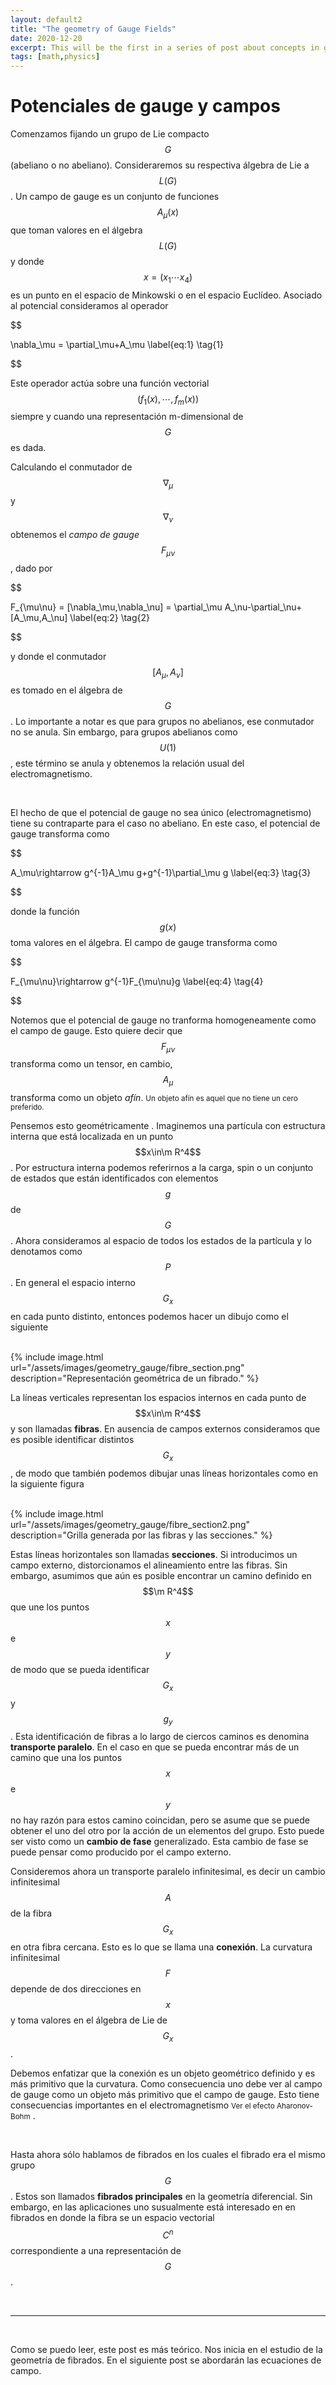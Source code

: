 ```yaml
---
layout: default2
title: "The geometry of Gauge Fields"
date: 2020-12-20
excerpt: This will be the first in a series of post about concepts in geometry of gauge fields and properties of Yang-Mills equations based on the book of Sir Michael Atiyah, Geometry of Yang-Mills Fields.
tags: [math,physics]
---
```


$$
\newcommand{\imp}{\implies}			% Simbolo de implicacion
\newcommand{\supr}[1]{\underset{#1}{\sup}}
\newcommand{\mbf}[1]{\mathbf{#1}}     % Negrita en modo matemático
\newcommand{\lra}{\leftrightarrow}     % Flecha derecha e izquierda
\newcommand{\h}{\hat}             % hat para operadores
\newcommand{\red}[1]{\color{red}{#1}}
\newcommand{\green}[1]{\color{green}{#1}}
\newcommand{\blue}[1]{\color{blue}{#1}}
\newcommand{\pr}{\partial}      % Abreviacion para \partial
\newcommand{\cd}{\cdot}           % \cdot
\newcommand{\cds}{\cdots}           % \cdots
\newcommand{\inceq}{\subseteq}    % incluido e igual
\newcommand{\vc}[1]{\vec{#1}}     % vector
\newcommand{\dg}{^\dagger}
\newcommand{\conj}[1]{#1^*}       % conjugado
\newcommand{\pescalar}[2]{#1\cd #2}    % Producto escalar
\newcommand{\f}[2]{\frac{#1}{#2}}           % Short version for \frac
\newcommand{\dott}[1]{\overset{\cdot\cdot}{#1}} % Doble Punto encima (dt)
\newcommand{\nab}{\nabla}     % Shortcut for nabla
%\newcommand{\eval}{\big\rvert}  % Raya vertical para indicar evaluación
%\newcommand{\deg}[1]{#1^{\circ}}    % Grados
\newcommand{\la}{\leftarrow}        % Leftarrow
\newcommand{\mc}[1]{\mathcal{#1}}      % Tipografia caligrafia 
\newcommand{\mf}[1]{\mathfrak{#1}}      % Tipografia frakture (gótico)
\newcommand{\tf}{\therefore }			% Los tres puntitos en triangulo
\newcommand{\sder}[2]{\frac{d #1}{d #2}} % Derivada simple de #1 respecto a #2
\newcommand{\der}[3]{\frac{d^{#1}#2}{d #3^{#1}}}  % Derivada n-sima de #1 respecto a #2
\newcommand{\sparc}[2]{\frac{\partial #1}{\partial #2}} %Derivadas parciales
\newcommand{\parc}[3]{\frac{\partial^{#1}#2}{\partial #3^{#1}}} %Derivada parcial n-esima respecto de #3
\newcommand{\m}[1]{\mathbb{#1}}	% Hace una letra R --> \mathbb{R}
\newcommand{\inc}{\subset}   % Incluido
\newcommand{\ndvec}[2]{(#1_1,#1_2,\ldots,#1_{#2})} %Crea un vector #2-dimensional con nombre #1
\newcommand{\ci}{\imath}		% Unidad imaginaria
\newcommand{\ptodo}{\forall}	% Para todo simbolo
\newcommand{\me}[1]{#1\m Z}		% Multiplos enteros de #1: #1Z.
\newcommand{\tq}{\mid}			% Simbolo para tal que...
\newcommand{\pp}[1]{#1^{\prime\prime}\mkern-1.2mu} %#1´´ 
\newcommand{\e}[1]{e^{#1}}		% Exponencial de #1
\newcommand{\om}{\omega}			% Shortcut para omega
\newcommand{\Om}{\Omega}			% Shortcut para Omega
\newcommand{\lam}{\lambda}          % Lambda
\newcommand{\Lam}{\Lambda}         % Lambda mayuscula
\newcommand{\al}{\alpha}          % alpha
\newcommand{\be}{\beta}           % beta
\newcommand{\gm}{\gamma}         % gamma
\newcommand{\Gm}{\Gamma}          % Gamma
\newcommand{\del}{\delta}         % Delta
\newcommand{\sg}{\sigma}          % Sigma
\newcommand{\Del}{\Delta}
\newcommand{\rel}{\sim}
\newcommand{\uvec}[1]{\bm{\hat{\mathbf{#1}}}}   % Vector unitario
\newcommand{\vct}[1]{\vec{\mathbf{#1}}}
\newcommand{\ra}{\rightarrow}
\newcommand{\eps}{\epsilon}
\newcommand{\ex}{\exists}
\newcommand{\bp}[1]{\left(#1\right)}
\newcommand{\bb}[1]{\left[#1\right]}
\newcommand{\bl}[1]{\left\{#1\right\}}
\newcommand{\deld}[1]{\delta^{(3)}(#1)}      % Delta de Dirac en 3d
\newcommand{\ddrc}[2]{\delta^{(#1)}(#2)}      % Delta de Dirac en Nd
\newcommand{\lrpr}{\overset{\lra}{\pr}}		% left right partial
\newcommand{\slashd}{\kern-0.5em\raise0.22ex\hbox{/}}
\newcommand{\barra}[1]{\cancel{#1}}
\newcommand{\lan}{\langle}
\newcommand{\ran}{\rangle}
$$

# Potenciales de gauge y campos

Comenzamos fijando un grupo de Lie compacto $$G$$ (abeliano o no abeliano). Consideraremos su respectiva álgebra de Lie a $$L(G)$$. Un campo de gauge es un conjunto de funciones $$A_\mu(x)$$ que toman valores en el álgebra $$L(G)$$ y donde $$x=(x_1\cdots x_4)$$ es un punto en el espacio de Minkowski o en el espacio Euclídeo. Asociado al potencial consideramos al operador

$$ 

\nabla_\mu = \partial_\mu+A_\mu \label{eq:1} \tag{1} 

$$ 

Este operador actúa sobre una función vectorial $$(f_1(x),\cdots,f_m(x))$$ siempre y cuando una representación m-dimensional de $$G$$ es dada.

Calculando el conmutador de $$\nabla_\mu$$ y $$\nabla_\nu$$ obtenemos el *campo de gauge* $$F_{\mu\nu}$$, dado por

$$ 

F_{\mu\nu} = [\nabla_\mu,\nabla_\nu] = \partial_\mu A_\nu-\partial_\nu+[A_\mu,A_\nu] \label{eq:2} \tag{2} 

$$ 

y donde el conmutador $$[A_\mu,A_\nu]$$ es tomado en el álgebra de $$G$$. Lo importante a notar es que para grupos no abelianos, ese conmutador no se anula. Sin embargo, para grupos abelianos como $$U(1)$$, este término se anula y obtenemos la relación usual del electromagnetismo.

<br>

El hecho de que el potencial de gauge no sea único (electromagnetismo) tiene su contraparte para el caso no abeliano. En este caso, el potencial de gauge transforma como

$$ 

A_\mu\rightarrow g^{-1}A_\mu g+g^{-1}\partial_\mu g \label{eq:3} \tag{3} 

$$ 

donde la función $$g(x)$$ toma valores en el álgebra. El campo de gauge transforma como

$$ 

F_{\mu\nu}\rightarrow g^{-1}F_{\mu\nu}g \label{eq:4} \tag{4} 

$$ 

Notemos que el potencial de gauge no tranforma homogeneamente como el campo de gauge. Esto quiere decir que $$F_{\mu\nu}$$ transforma como un tensor, en cambio, $$A_\mu$$ transforma como un objeto *afín*. <small class="sidenote">Un objeto afín es aquel que no tiene un cero preferido.</small> 

Pensemos esto geométricamente . Imaginemos una partícula con estructura interna que está localizada en un punto $$x\in\m R^4$$. Por estructura interna podemos referirnos a la carga, spin o un conjunto de estados que están identificados con elementos $$g$$ de $$G$$. Ahora consideramos al espacio de todos los estados de la partícula y lo denotamos como $$P$$. En general el espacio interno $$G_x$$ en cada punto distinto, entonces podemos hacer un dibujo como el siguiente

<br>
{% include image.html url="/assets/images/geometry_gauge/fibre_section.png" description="Representación geométrica de un fibrado."
  %}
<br>

La líneas verticales representan los espacios internos en cada punto de $$x\in\m R^4$$ y son llamadas **fibras**. En ausencia de campos externos consideramos que es posible identificar distintos $$G_x$$, de modo que también podemos dibujar unas líneas horizontales como en la siguiente figura

<br>
{% include image.html url="/assets/images/geometry_gauge/fibre_section2.png" description="Grilla generada por las fibras y las secciones." 
  %}
<br>

Estas líneas horizontales son llamadas **secciones**. Si introducimos un campo externo, distorcionamos el alineamiento entre las fibras. Sin embargo, asumimos que aún es posible encontrar un camino definido en $$\m R^4$$ que une los puntos $$x$$ e $$y$$ de modo que se pueda identificar $$G_x$$ y $$g_y$$. Esta identificación de fibras a lo largo de ciercos caminos es denomina **transporte paralelo**. En el caso en que se pueda encontrar más de un camino que una los puntos $$x$$ e $$y$$ no hay razón para estos camino coincidan, pero se asume que se puede obtener el uno del otro por la acción de un elementos del grupo. Esto puede ser visto como un **cambio de fase** generalizado. Esta cambio de fase se puede pensar como producido por el campo externo.

Consideremos ahora un transporte paralelo infinitesimal, es decir un cambio infinitesimal $$A$$ de la fibra $$G_x$$ en otra fibra cercana. Esto es lo que se llama una **conexión**. La curvatura infinitesimal $$F$$ depende de dos direcciones en $$x$$  y toma valores en el álgebra de Lie de $$G_x$$.

Debemos enfatizar que la conexión es un objeto geométrico definido y es más primitivo que la curvatura. Como consecuencia uno debe ver al campo de gauge como un objeto más primitivo que el campo de gauge. Esto tiene consecuencias importantes en el electromagnetismo <small class="sidenote">Ver el efecto Aharonov-Bohm</small> .

<br>

Hasta ahora sólo hablamos de fibrados en los cuales el fibrado era el mismo grupo $$G$$. Estos son llamados **fibrados principales** en la geometría diferencial. Sin embargo, en las aplicaciones uno susualmente está interesado en en fibrados en donde la fibra se un espacio vectorial $$C^n$$ correspondiente a una representación de $$G$$.

<br>
<hr>
<br>

Como se puedo leer, este post es más teórico. Nos inicia en el estudio de la geometría de fibrados. En el siguiente post se abordarán las ecuaciones de campo.

